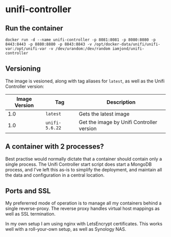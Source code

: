 # unifi-controller

## Run the container

`docker run -d --name unifi-controller -p 8081:8081 -p 8080:8080 -p 8443:8443 -p 8880:8880 -p 8843:8843 -v /opt/docker-data/unifi/unifi-var:/opt/unifi-var -v /dev/urandom:/dev/random iamjond/unifi-controller`

## Versioning

The image is vesioned, along with tag aliases for `latest`,  as well as the Unifi Controller version:

| Image Version | Tag | Description |
----------------|-----|--------------
1.0 |`latest`| Gets the latest image
1.0 |`unifi-5.6.22` | Get the image by Unifi Controller version

## A container with 2 processes?

Best practise would normally dictate that a container should contain only a single process.  The Unifi Controller start script does start a MongoDB process, and I've left this as-is to simplify the deployment, and maintain all the data and configuration in a central location.

## Ports and SSL

My prefererred mode of operation is to manage all my containers behind a single reverse-proxy.  The reverse proxy handles virtual host mappings as well as SSL termination.

In my own setup I am using nginx with LetsEncrypt certificates.  This works well with a roll-your-own setup, as well as Synology NAS.


